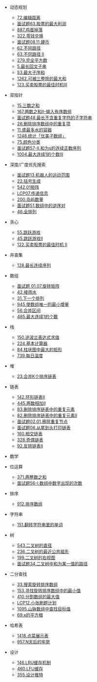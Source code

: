 * 动态规划
    * [72.编辑距离](dynamicPG/lt-72-edit-distance)
    * [面试题63.股票的最大利润](dynamicPG/mst-63-gu-piao-de-zui-da-li-run-lcof)
    * [887.鸡蛋掉落](dynamicPG/lt-887-super-egg-drop)
    * [322.零钱兑换](dynamicPG/lt-322-coin-change)
    * [面试题08.11.硬币](dynamicPG/mst-08-11-coin-lcci)
    * [62.不同路径](dynamicPG/lt-62-unique-paths)
    * [63.不同路径 II](dynamicPG/lt-63-unique-paths-ii)
    * [279.完全平方数](dynamicPG/lt-279-perfect-squares)
    * [5.最长回文子串](dynamicPG/lt-5-longest-palindromic-substring)
    * [53.最大子序和](dynamicPG/lt-53-maximum-subarray)
    * [1262.可被三整除的最大和](dynamicPG/lt-1262-greatest-sum-divisible-by-three)
    * [123.买卖股票的最佳时机III](dynamicPG/lt-123-best-time-to-buy-and-sell-stock-iii)

* 双指针
    * [15.三数之和](twoPointers/lt-15-3sum.md)
    * [167.两数之和II-输入有序数组](twoPointers/lt-167-two-sum-ii-input-array-is-sorted)
    * [面试题48.最长不含重复字符的子字符串](twoPointers/mst-48-zui-chang-bu-han-zhong-fu-zi-fu-de-zi-zi-fu-chuan-lcof)
    * [26.删除排序数组中的重复项](twoPointers/lt-26-remove-duplicates-from-sorted-array)
    * [11.盛最多水的容器](twoPointers/lt-11-container-with-most-water)
    * [1248.统计「优美子数组」](twoPointers/lt-1248-count-number-of-nice-subarrays)
    * [75.颜色分类](twoPointers/lt-75-sort-colors)
    * [面试题57-II.和为s的连续正数序列](twoPointers/mst-57-II-he-wei-sde-lian-xu-zheng-shu-xu-lie-lcof)
    * [1004.最大连续1的个数III](twoPointers/lt-1004-max-consecutive-ones-iii)

* 深度/广度优先搜索
    * [面试题13.机器人的运动范围](dfsOrBfs/mst-13-ji-qi-ren-de-yun-dong-fan-wei-lcof)
    * [22.括号生成](dfsOrBfs/lt-22-generate-parentheses)
    * [542.01矩阵](dfsOrBfs/lt-542-01-matrix)
    * [LCP07.传递信息](dfsOrBfs/lt-lcp-07-chuan-di-xin-xi)
    * [200.岛屿数量](dfsOrBfs/lt-200-number-of-islands)
    * [面试题51.数组中的逆序对](dfsOrBfs/mst-51-shu-zu-zhong-de-ni-xu-dui-lcof)
    * [46.全排列](dfsOrBfs/lt-46-permutations)

* 贪心
    * [55.跳跃游戏](greedy/lt-55-jump-game)
    * [45.跳跃游戏II](greedy/lt-45-jump-game-ii)
    * [122.买卖股票的最佳时机 II](greedy/lt-122-best-time-to-buy-and-sell-stock-ii)

* 并查集
    * [128.最长连续序列](unionFind/lt-128-longest-consecutive-sequence)

* 数组
    * [面试题 01.07.旋转矩阵](array/mst-01-07-rotate-matrix-lcci)
    * [42.接雨水](array/lt-42-trapping-rain-water)
    * [31.下一个排列](array/lt-31-next-permutation)
    * [945.使数组唯一的最小增量](array/lt-945-minimum-increment-to-make-array-unique)
    * [56.合并区间](array/lt-56-merge-intervals)
    * [485.最大连续1的个数](array/lt-485-max-consecutive-ones)

* 栈
    * [150.逆波兰表达式求值](stack/lt-150-evaluate-reverse-polish-notation)
    * [224.基本计算器](stack/lt-224-basic-calculator)
    * [84.柱状图中最大的矩形](stack/lt-84-largest-rectangle-in-histogram)
    * [739.每日温度](stack/lt-739-daily-temperatures)

* 堆
    * [23.合并K个排序链表](heap/lt-23-merge-k-sorted-lists)

* 链表
    * [142.环形链表II](linkedlist/lt-142-linked-list-cycle-ii)
    * [445.两数相加II](linkedlist/lt-445-add-two-numbers-ii)
    * [83.删除排序链表中的重复元素](linkedlist/lt-83-remove-duplicates-from-sorted-list)
    * [82.删除排序链表中的重复元素II](linkedlist/lt-82-remove-duplicates-from-sorted-list-ii)
    * [面试题02.01.移除重复节点](linkedlist/mst-02-01-remove-duplicate-node-lcci)
    * [面试题06.从尾到头打印链表](linkedlist/mst-06-cong-wei-dao-tou-da-yin-lian-biao-lcof)
    * [160.相交链表](linkedlist/lt-160-intersection-of-two-linked-lists)
    * [328.奇偶链表](linkedlist/lt-328-odd-even-linked-list)
    * [92.反转链表II](linkedlist/lt-92-reverse-linked-list-ii)

* 数学
* 位运算
    * [371.两整数之和](bitOperation/lt-371-sum-of-two-integers)
    * [面试题56-I.数组中数字出现的次数](bitOperation/mst-56-I-shu-zu-zhong-shu-zi-chu-xian-de-ci-shu-lcof)

* 排序
    * [912.排序数组](sort/lt-912-sort-an-array)

* 字符串
    * [151.翻转字符串里的单词](string/lt-151-reverse-words-in-a-string)

* 树
    * [543.二叉树的直径](tree/lt-543-diameter-of-binary-tree)
    * [236.二叉树的最近公共祖先](tree/lt-236-lowest-common-ancestor-of-a-binary-tree)
    * [199.二叉树的右视图](tree/lt-199-binary-tree-right-side-view)
    * [面试题34.二叉树中和为某一值的路径](tree/mst-34-er-cha-shu-zhong-he-wei-mou-yi-zhi-de-lu-jing-lcof)

* 二分查找
    * [33.搜索旋转排序数组](binarySearch/lt-33-search-in-rotated-sorted-array)
    * [153.寻找旋转排序数组中的最小值](binarySearch/lt-153-find-minimum-in-rotated-sorted-array)
    * [410.分割数组的最大值](binarySearch/lt-410-split-array-largest-sum)
    * [LCP12.小张刷题计划](binarySearch/lt-lcp-12-xiao-zhang-shua-ti-ji-hua)
    * [1095.山脉数组中查找目标值](binarySearch/lt-1095-find-in-mountain-array)
    * [69.x的平方根](binarySearch/lt-69-sqrtx)

* 哈希表
    * [1418.点菜展示表](hashTable/lt-1418-display-table-of-food-orders-in-a-restaurant)
    * [957.N天后的牢房](hashTable/lt-957-prison-cells-after-n-days)

* 设计
    * [146.LRU缓存机制](design/lt-146-lru-cache)
    * [460.LFU缓存](design/lt-460-lfu-cache) 
    * [355.设计推特](design/lt-355-design-twitter)

